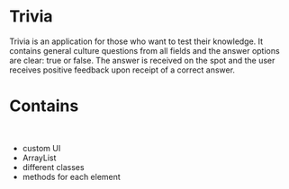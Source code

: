 # Trivia

Trivia is an application for those who want to test their knowledge. 
It contains general culture questions from all fields and the answer options are clear: true or false.
The answer is received on the spot and the user receives positive feedback upon receipt of a correct answer.

<bt/>

# Contains

<br/>

- custom UI
- ArrayList
- different classes
- methods for each element
